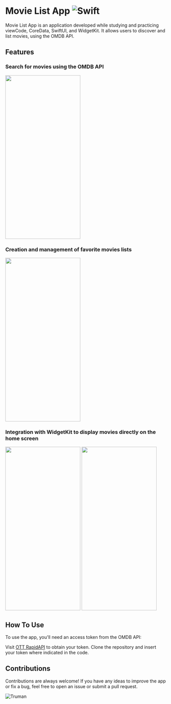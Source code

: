# Movie List App ![Swift](https://img.shields.io/badge/swift-F54A2A?style=for-the-badge&logo=swift&logoColor=white) 
Movie List App is an application developed while studying and practicing viewCode, CoreData, SwiftUI, and WidgetKit. It allows users to discover and list movies, using the OMDB API.

## Features
### Search for movies using the OMDB API
<img src="https://github.com/lucasbranddao/Movie-List-App/assets/42322507/ec7590a7-35c5-4b46-9d32-4a9b76656427" width="235" height="511">


### Creation and management of favorite movies lists
<img src="https://github.com/lucasbranddao/Movie-List-App/assets/42322507/9d7f3ad1-c61c-44b9-8a34-431d9247076d" width="235" height="511">


### Integration with WidgetKit to display movies directly on the home screen
<img src="https://github.com/lucasbranddao/Movie-List-App/assets/42322507/7a29357b-1c3d-45db-9244-906c1d48cdef)" width="235" height="511">
<img src="https://github.com/lucasbranddao/Movie-List-App/assets/42322507/a652d3e7-caf1-4d0b-9f1a-7fa5e6c65efd)" width="235" height="511">



## How To Use
To use the app, you'll need an access token from the OMDB API:

Visit [OTT RapidAPI](https://www.omdbapi.com/apikey.aspx) to obtain your token.
Clone the repository and insert your token where indicated in the code.

## Contributions
Contributions are always welcome! If you have any ideas to improve the app or fix a bug, feel free to open an issue or submit a pull request.

![Truman](https://64.media.tumblr.com/740f90580de520b93afdcb2bae632857/tumblr_mqkv6vOvnL1rz5foro1_500.gifv)
